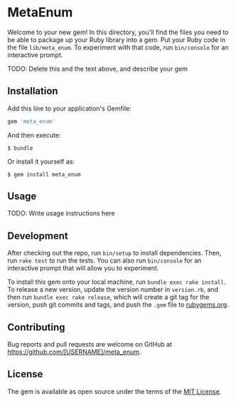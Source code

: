 # MetaEnum

Welcome to your new gem! In this directory, you'll find the files you need to be able to package up your Ruby library into a gem. Put your Ruby code in the file `lib/meta_enum`. To experiment with that code, run `bin/console` for an interactive prompt.

TODO: Delete this and the text above, and describe your gem

## Installation

Add this line to your application's Gemfile:

```ruby
gem 'meta_enum'
```

And then execute:

    $ bundle

Or install it yourself as:

    $ gem install meta_enum

## Usage

TODO: Write usage instructions here

## Development

After checking out the repo, run `bin/setup` to install dependencies. Then, run `rake test` to run the tests. You can also run `bin/console` for an interactive prompt that will allow you to experiment.

To install this gem onto your local machine, run `bundle exec rake install`. To release a new version, update the version number in `version.rb`, and then run `bundle exec rake release`, which will create a git tag for the version, push git commits and tags, and push the `.gem` file to [rubygems.org](https://rubygems.org).

## Contributing

Bug reports and pull requests are welcome on GitHub at https://github.com/[USERNAME]/meta_enum.

## License

The gem is available as open source under the terms of the [MIT License](https://opensource.org/licenses/MIT).
